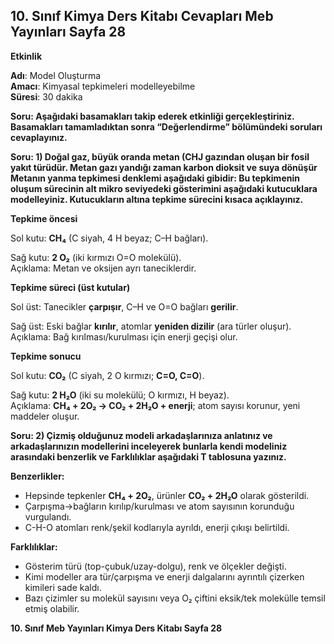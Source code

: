 ## 10. Sınıf Kimya Ders Kitabı Cevapları Meb Yayınları Sayfa 28

**Etkinlik**

**Adı**: Model Oluşturma  
 **Amacı**: Kimyasal tepkimeleri modelleyebilme  
 **Süresi**: 30 dakika

**Soru: Aşağıdaki basamakları takip ederek etkinliği gerçekleştiriniz. Basamakları tamamladıktan sonra “Değerlendirme” bölümündeki soruları cevaplayınız.**

**Soru: 1) Doğal gaz, büyük oranda metan (CHJ gazından oluşan bir fosil yakıt türüdür. Metan gazı yandığı zaman karbon dioksit ve suya dönüşür Metanın yanma tepkimesi denklemi aşağıdaki gibidir: Bu tepkimenin oluşum sürecinin alt mikro seviyedeki gösterimini aşağıdaki kutucuklara modelleyiniz. Kutucukların altına tepkime sürecini kısaca açıklayınız.**

**Tepkime öncesi**

Sol kutu: **CH₄** (C siyah, 4 H beyaz; C–H bağları).

Sağ kutu: **2 O₂** (iki kırmızı O=O molekülü).  
Açıklama: Metan ve oksijen ayrı taneciklerdir.

**Tepkime süreci (üst kutular)**

Sol üst: Tanecikler **çarpışır**, C–H ve O=O bağları **gerilir**.

Sağ üst: Eski bağlar **kırılır**, atomlar **yeniden dizilir** (ara türler oluşur).  
Açıklama: Bağ kırılması/kurulması için enerji geçişi olur.

**Tepkime sonucu**

Sol kutu: **CO₂** (C siyah, 2 O kırmızı; **C=O, C=O**).

Sağ kutu: **2 H₂O** (iki su molekülü; O kırmızı, H beyaz).  
Açıklama: **CH₄ + 2O₂ → CO₂ + 2H₂O + enerji**; atom sayısı korunur, yeni maddeler oluşur.

**Soru: 2) Çizmiş olduğunuz modeli arkadaşlarınıza anlatınız ve arkadaşlarınızın modellerini inceleyerek bunlarla kendi modeliniz arasındaki benzerlik ve Farklılıklar aşağıdaki T tablosuna yazınız.**

**Benzerlikler:**

* Hepsinde tepkenler **CH₄ + 2O₂**, ürünler **CO₂ + 2H₂O** olarak gösterildi.
* Çarpışma→bağların kırılıp/kurulması ve atom sayısının korunduğu vurgulandı.
* C-H-O atomları renk/şekil kodlarıyla ayrıldı, enerji çıkışı belirtildi.

**Farklılıklar:**

* Gösterim türü (top-çubuk/uzay-dolgu), renk ve ölçekler değişti.
* Kimi modeller ara tür/çarpışma ve enerji dalgalarını ayrıntılı çizerken kimileri sade kaldı.
* Bazı çizimler su molekül sayısını veya O₂ çiftini eksik/tek molekülle temsil etmiş olabilir.

**10. Sınıf Meb Yayınları Kimya Ders Kitabı Sayfa 28**